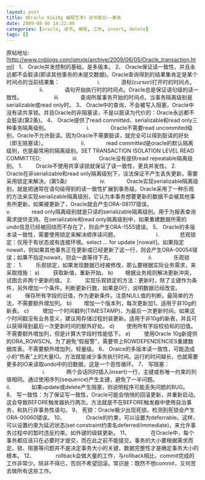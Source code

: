 ```yaml
---
layout: post
title: 《Oracle 9i&10g 编程艺术》读书笔记——事务
date: 2009-08-06 14:22:00
categories: [oracle, 读书, 编程, 工作, insert, delete]
tags: []
---
```

原帖地址:[http://www.cnblogs.com/qmxle/archive/2009/06/05/Oracle_transaction.html]
 
1、 Oracle并发控制的基础，是多版本。
2、 Oracle保证读一致性，并且永远都不会脏读(即读其他事务的未提交数据)。Oracle查询得到的结果集肯定是某个时间点的当前结果集：
                        i.              游标(cursor)打开时的时间点。
                      ii.              语句开始执行时的时间点。Oracle总是保证语句级的读一致性。
                    iii.              查询所属事务开始的时间点。当事务隔离级别是serializable或read only时。
3、 Oracle中的查询，不会被写入阻塞，Oracle中没有读共享锁。并且Oracle的非阻塞读，不是以脏读为代价的：Oracle永远都不会脏读(第2条)。
4、 Oracle提供了read committed、serializable和read only三种事务隔离级别。
                        i.              Oracle不需要read uncommited级别，Oracle不允许脏读。因为Oracle不需要脏读，就完全可以得到脏读的好处（即无阻塞读）。
                      ii.              read committed是oracle的默认隔离级别，也是最常用的隔离级别。SET TRANSACTION ISOLATION LEVEL READ COMMITTED;
                    iii.              Oracle没有提供read repeatable隔离级别。
1.         Oracle不使用共享读锁就保证了读一致性，更具并发性。
2.         Oracle在非serializable和read only隔离级别下，没法保证不产生丢失更新。需要采用锁定来解决。(第5条)
                     iv.              Oracle实现serializable隔离级别，就是把通常在语句级得到的读一致性扩展到事务级。Oracle采用了一种乐观的方法来实现serializable隔离级别，它认为本事务想要更新的数据不会被其他事务所更新。如果被更新了，Oracle就会产生ORA-08117错误。
                       v.              read only隔离级别就是只读的serializable隔离级别。用于为报表查询需求提供支持。在serializable和read only隔离级别中，如果重建数据所需的undo信息已经被回绕而不存在了，则会产生ORA-1555错误。
5、 Oracle的多版本读一致性，需要使用锁定来解决顺序读问题。
                        i.              悲观锁定：仅用于有状态或有连接环境。select … for update [nowait]。如果指定nowait，则如果其他事务正在更新或已经更新了这一行，则会产生ORA-00054错误；如果不指定nowait，则会一直等待下去。
                      ii.              乐观锁定：
1.         乐观锁定，如果发现数据已经被修改，那么要根据实际业务需求，来采取措施：
a)         获取新值，重新开始。
b)        根据业务规则解决更新冲突，试图合并两个更新的值。
2.         实现乐观锁定的方法：更新时，除了主键作为条件，另外增加一个条件。判断更新行数，如果是0行，说明数据已经改变。
a)         保存所有字段的旧值，作为更新条件。注意NULL值的判断。最简单的方法，不需要额外增加列。
b)        增加一个版本列，每次更新加1。适用于非10g的新表。
c)         增加一个时间戳列(TIMESTAMP)，为最后一次更新时间。如果这个时间戳没有业务意义，建议用存储过程封装更新。适用于非10g的新表，并且可以获得得到最后一次更新时间的额外好处。
d)        使用所有字段校验和的旧值。不需要额外增加列，但是计算大字段时性能低下。
e)         使用Oracle 10g新提供的ORA_ROWSCN。为了避免“假报警”，需要带上ROWDEPENDENCIES重建数据库表。不需要额外增加列，轻量级。
6、 Oralce的多版本读一致性，可能造成小的“热表”上的大量IO。方法就是减少事务执行时间。运行的时间越长，也就需要更多的IO来读取undo中的旧数据，这是一个恶性循环。
7、 写阻塞：
                        i.              两个会话同时插入(insert)一行，主键或有唯一约束的列值相同。通过使用序列(sequence)产生主键，避免了一半问题。
                      ii.              如果update或delete产生阻塞，则说明程序可能丢失问题的BUG。
8、 写一致性：为了保证写一致性，Oracle可能会悄悄的回滚更新，并重新启动。这会导致BEFORE触发器执行两次。方法就是不在BEFORE触发器中使用自治事务，和执行非事务性语句。
9、 死锁：Oracle极少出现死锁。检测到死锁会产生ORA-00060错误。
10、              Oracle的约束，可以设置为deferrable。这样，可以设置约束为延迟状态(set constraint约束名deferred/immediate)，来允许事务过程中的暂时违反约束。如外键的级联更新。
11、              在Oracle中，每个事务都应该只在必要时才提交，而在此之前不能提交。事务的大小要根据需求而定。锁、阻塞等问题并不是决定事务大小的关键，数据完整性才是确定事务大小的根本。
12、              rollback会做大量的工作，与rollback相比，commit完成的工作非常少。除非不得已，否则不希望回滚。常识是：既然不想commit，又何苦去做所有这些工作。
